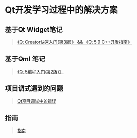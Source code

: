 <!--
 * @Author: yang66995
 * @Date: 2020-09-01 21:13:37
 * @LastEditTime: 2020-09-02 20:36:51
 * @LastEditors: Please set LastEditors
 * @Description: In User Settings Edit
 * @FilePath: \yang66995\qt_dev\docs\README.md
-->

# Qt开发学习过程中的解决方案

## 基于Qt Widget笔记

> [《Qt Creator快速入门(第3版)》 && 《Qt 5.9 C++开发指南》](QtWidget/QtWidget.md)

## 基于Qml 笔记

> [《Qt 5编程入门(第2版)》](QtQuick/QtQuick.md)

## 项目调式遇到的问题

> [Qt项目调试中的错误](Qt_Q/Qt_Q.md "Qt项目调试中的错误")

## 指南

> [指南](QtGuide/Guide.md)



